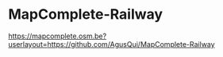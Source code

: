 # MapComplete-Railway
https://mapcomplete.osm.be?userlayout=<https://github.com/AgusQui/MapComplete-Railway>
